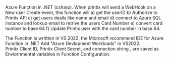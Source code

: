 Azure Function in .NET (csharp). 
When printix will send a WebHook on a New user Create event, this function will 
a) get the userID 
b) Authorize to Printix API 
c) get users deails like name and email 
d) connect to Azure SQL instance and lookup email to retrive the users Card Number 
e) convert card number to base 64 
f) Update Printix user with the card number in base 64.

The Function is writtten in VS 2022, the Microsoft recommend IDE for Azure Function in .NET
Add  "Azure Devlopment Workloads" in VS2022.  
Printix Client ID, Printix Client Secret, and connection string , are saved as Enviornmental variables in Function Configuration.
